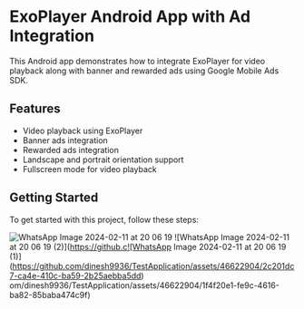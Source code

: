 # ExoPlayer Android App with Ad Integration

This Android app demonstrates how to integrate ExoPlayer for video playback along with banner and rewarded ads using Google Mobile Ads SDK.

## Features

- Video playback using ExoPlayer
- Banner ads integration
- Rewarded ads integration
- Landscape and portrait orientation support
- Fullscreen mode for video playback

## Getting Started

To get started with this project, follow these steps:

![WhatsApp Image 2024-02-11 at 20 06 19](https://github.com/dinesh9936/TestApplication/assets/46622904/d62293cb-f220-4374-b34f-ba6fe1961878)
![WhatsApp Image 2024-02-11 at 20 06 19 (2)](https://github.c![WhatsApp Image 2024-02-11 at 20 06 19 (1)](https://github.com/dinesh9936/TestApplication/assets/46622904/2c201dc7-ca4e-410c-ba59-2b25aebba5dd)
om/dinesh9936/TestApplication/assets/46622904/1f4f20e1-fe9c-4616-ba82-85baba474c9f)
